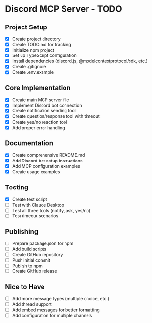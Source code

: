 # Discord MCP Server - TODO

## Project Setup
- [x] Create project directory
- [x] Create TODO.md for tracking
- [x] Initialize npm project
- [x] Set up TypeScript configuration
- [x] Install dependencies (discord.js, @modelcontextprotocol/sdk, etc.)
- [x] Create .gitignore
- [x] Create .env.example

## Core Implementation
- [x] Create main MCP server file
- [x] Implement Discord bot connection
- [x] Create notification sending tool
- [x] Create question/response tool with timeout
- [x] Create yes/no reaction tool
- [x] Add proper error handling

## Documentation
- [x] Create comprehensive README.md
- [x] Add Discord bot setup instructions
- [x] Add MCP configuration examples
- [x] Create usage examples

## Testing
- [x] Create test script
- [ ] Test with Claude Desktop
- [ ] Test all three tools (notify, ask, yes/no)
- [ ] Test timeout scenarios

## Publishing
- [ ] Prepare package.json for npm
- [ ] Add build scripts
- [ ] Create GitHub repository
- [ ] Push initial commit
- [ ] Publish to npm
- [ ] Create GitHub release

## Nice to Have
- [ ] Add more message types (multiple choice, etc.)
- [ ] Add thread support
- [ ] Add embed messages for better formatting
- [ ] Add configuration for multiple channels
